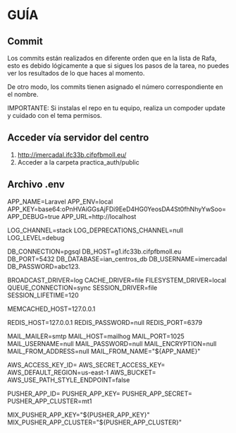 # GUÍA

## Commit
Los commits están realizados en diferente orden que en la lista de Rafa, esto es debido lógicamente a que si
sigues los pasos de la tarea, no puedes ver los resultados de lo que haces al momento.

De otro modo, los commits tienen asignado el número correspondiente en el nombre.

IMPORTANTE:
Si instalas el repo en tu equipo, realiza un compoder update y cuidado con el tema permisos.

## Acceder vía servidor del centro
1. http://imercadal.ifc33b.cifpfbmoll.eu/
2. Acceder a la carpeta practica_auth/public

## Archivo .env

APP_NAME=Laravel
APP_ENV=local
APP_KEY=base64:oPnHVAiGGsAjFDi9EeD4HG0YeosDA4St0fhNhyYwSoo=
APP_DEBUG=true
APP_URL=http://localhost

LOG_CHANNEL=stack
LOG_DEPRECATIONS_CHANNEL=null
LOG_LEVEL=debug

DB_CONNECTION=pgsql
DB_HOST=g1.ifc33b.cifpfbmoll.eu
DB_PORT=5432
DB_DATABASE=ian_centros_db
DB_USERNAME=imercadal
DB_PASSWORD=abc123.

BROADCAST_DRIVER=log
CACHE_DRIVER=file
FILESYSTEM_DRIVER=local
QUEUE_CONNECTION=sync
SESSION_DRIVER=file
SESSION_LIFETIME=120

MEMCACHED_HOST=127.0.0.1

REDIS_HOST=127.0.0.1
REDIS_PASSWORD=null
REDIS_PORT=6379

MAIL_MAILER=smtp
MAIL_HOST=mailhog
MAIL_PORT=1025
MAIL_USERNAME=null
MAIL_PASSWORD=null
MAIL_ENCRYPTION=null
MAIL_FROM_ADDRESS=null
MAIL_FROM_NAME="${APP_NAME}"

AWS_ACCESS_KEY_ID=
AWS_SECRET_ACCESS_KEY=
AWS_DEFAULT_REGION=us-east-1
AWS_BUCKET=
AWS_USE_PATH_STYLE_ENDPOINT=false

PUSHER_APP_ID=
PUSHER_APP_KEY=
PUSHER_APP_SECRET=
PUSHER_APP_CLUSTER=mt1

MIX_PUSHER_APP_KEY="${PUSHER_APP_KEY}"
MIX_PUSHER_APP_CLUSTER="${PUSHER_APP_CLUSTER}"
